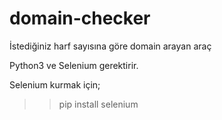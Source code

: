 # domain-checker
İstediğiniz harf sayısına göre domain arayan araç

Python3 ve Selenium gerektirir.

Selenium kurmak için;
>> pip install selenium
